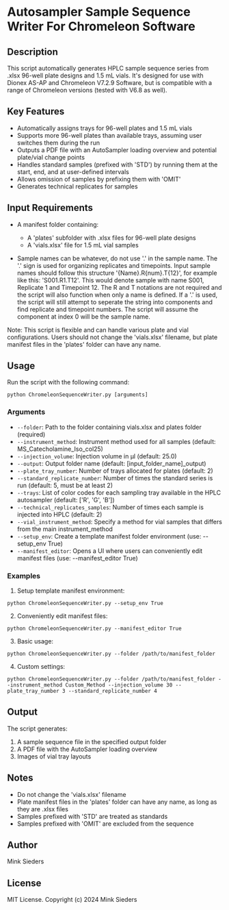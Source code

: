 # Autosampler Sample Sequence Writer For Chromeleon Software

## Description
This script automatically generates HPLC sample sequence series from .xlsx 96-well plate designs and 1.5 mL vials. It's designed for use with Dionex AS-AP and Chromeleon V7.2.9 Software, but is compatible with a range of Chromeleon versions (tested with V6.8 as well).

## Key Features
- Automatically assigns trays for 96-well plates and 1.5 mL vials
- Supports more 96-well plates than available trays, assuming user switches them during the run
- Outputs a PDF file with an AutoSampler loading overview and potential plate/vial change points
- Handles standard samples (prefixed with 'STD') by running them at the start, end, and at user-defined intervals
- Allows omission of samples by prefixing them with 'OMIT'
- Generates technical replicates for samples

## Input Requirements
- A manifest folder containing:
  - A 'plates' subfolder with .xlsx files for 96-well plate designs
  - A 'vials.xlsx' file for 1.5 mL vial samples

- Sample names can be whatever, do not use '.' in the sample name. The '.' sign is used for organizing 
replicates and timepoints. Input sample names should follow this structure '{Name}.R{num}.T{12}', 
for example like this: 'S001.R1.T12'. This would denote sample with name S001, Replicate 1 and Timepoint 12. 
The R and T notations are not required and the script will also function when only a name is defined.
If a '.' is used, the script will still attempt to seperate the string into components and find replicate
and timepoint numbers. The script will assume the component at index 0 will be the sample name. 

Note: This script is flexible and can handle various plate and vial configurations. Users should not change the 'vials.xlsx' filename, but plate manifest files in the 'plates' folder can have any name.

## Usage
Run the script with the following command:

`python ChromeleonSequenceWriter.py [arguments]`

### Arguments
- `--folder`: Path to the folder containing vials.xlsx and plates folder (required)
- `--instrument_method`: Instrument method used for all samples (default: MS_Catecholamine_Iso_col25)
- `--injection_volume`: Injection volume in µl (default: 25.0)
- `--output`: Output folder name (default: [input_folder_name]_output)
- `--plate_tray_number`: Number of trays allocated for plates (default: 2)
- `--standard_replicate_number`: Number of times the standard series is run (default: 5, must be at least 2)
- `--trays`: List of color codes for each sampling tray available in the HPLC autosampler (default: ['R', 'G', 'B'])
- `--technical_replicates_samples`: Number of times each sample is injected into HPLC (default: 2)
- `--vial_instrument_method`: Specify a method for vial samples that differs from the main instrument_method
- `--setup_env`: Create a template manifest folder environment (use: --setup_env True)
- `--manifest_editor`: Opens a UI where users can conveniently edit manifest files (use: --manifest_editor True)

### Examples

1. Setup template manifest environment:

`python ChromeleonSequenceWriter.py --setup_env True`

2. Conveniently edit manifest files:

`python ChromeleonSequenceWriter.py --manifest_editor True`

3. Basic usage:

`python ChromeleonSequenceWriter.py --folder /path/to/manifest_folder`

4. Custom settings:

`python ChromeleonSequenceWriter.py --folder /path/to/manifest_folder --instrument_method Custom_Method --injection_volume 30 --plate_tray_number 3 --standard_replicate_number 4`


## Output
The script generates:
1. A sample sequence file in the specified output folder
2. A PDF file with the AutoSampler loading overview
3. Images of vial tray layouts

## Notes
- Do not change the 'vials.xlsx' filename
- Plate manifest files in the 'plates' folder can have any name, as long as they are .xlsx files
- Samples prefixed with 'STD' are treated as standards
- Samples prefixed with 'OMIT' are excluded from the sequence

## Author
Mink Sieders

## License
MIT License. Copyright (c) 2024 Mink Sieders


